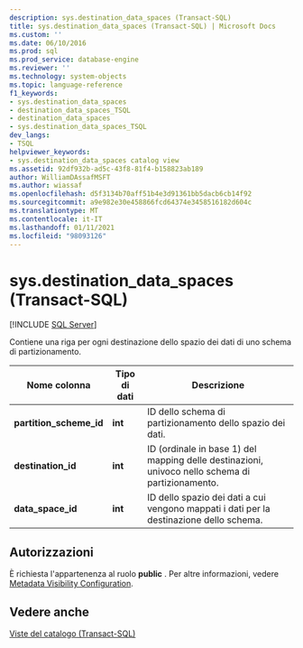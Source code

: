 ```yaml
---
description: sys.destination_data_spaces (Transact-SQL)
title: sys.destination_data_spaces (Transact-SQL) | Microsoft Docs
ms.custom: ''
ms.date: 06/10/2016
ms.prod: sql
ms.prod_service: database-engine
ms.reviewer: ''
ms.technology: system-objects
ms.topic: language-reference
f1_keywords:
- sys.destination_data_spaces
- destination_data_spaces_TSQL
- destination_data_spaces
- sys.destination_data_spaces_TSQL
dev_langs:
- TSQL
helpviewer_keywords:
- sys.destination_data_spaces catalog view
ms.assetid: 92df932b-ad5c-43f8-81f4-b158823ab189
author: WilliamDAssafMSFT
ms.author: wiassaf
ms.openlocfilehash: d5f3134b70aff51b4e3d91361bb5dacb6cb14f92
ms.sourcegitcommit: a9e982e30e458866fcd64374e3458516182d604c
ms.translationtype: MT
ms.contentlocale: it-IT
ms.lasthandoff: 01/11/2021
ms.locfileid: "98093126"
---
```

# <a name="sysdestination_data_spaces-transact-sql"></a>sys.destination_data_spaces (Transact-SQL)
[!INCLUDE [SQL Server](../../includes/applies-to-version/sqlserver.md)]

  Contiene una riga per ogni destinazione dello spazio dei dati di uno schema di partizionamento.  
  
|Nome colonna|Tipo di dati|Descrizione|  
|-----------------|---------------|-----------------|  
|**partition_scheme_id**|**int**|ID dello schema di partizionamento dello spazio dei dati.|  
|**destination_id**|**int**|ID (ordinale in base 1) del mapping delle destinazioni, univoco nello schema di partizionamento.|  
|**data_space_id**|**int**|ID dello spazio dei dati a cui vengono mappati i dati per la destinazione dello schema.|  
  
## <a name="permissions"></a>Autorizzazioni  
 È richiesta l'appartenenza al ruolo **public** . Per altre informazioni, vedere [Metadata Visibility Configuration](../../relational-databases/security/metadata-visibility-configuration.md).  
  
## <a name="see-also"></a>Vedere anche  
 [Viste del catalogo &#40;Transact-SQL&#41;](../../relational-databases/system-catalog-views/catalog-views-transact-sql.md)  
  
  
